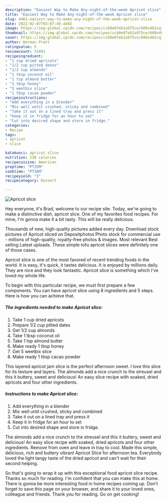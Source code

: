 ```yaml
---
description: "Easiest Way to Make Any-night-of-the-week Apricot slice"
title: "Easiest Way to Make Any-night-of-the-week Apricot slice"
slug: 4461-easiest-way-to-make-any-night-of-the-week-apricot-slice
date: 2022-02-07T03:07:49.449Z
image: https://img-global.cpcdn.com/recipes/ccb0e07eb1a975ce/680x482cq70/apricot-slice-recipe-main-photo.jpg
thumbnail: https://img-global.cpcdn.com/recipes/ccb0e07eb1a975ce/680x482cq70/apricot-slice-recipe-main-photo.jpg
cover: https://img-global.cpcdn.com/recipes/ccb0e07eb1a975ce/680x482cq70/apricot-slice-recipe-main-photo.jpg
author: Herman Pratt
ratingvalue: 5
reviewcount: 31891
recipeingredient:
- "1 cup dried apricots"
- "1/2 cup pitted dates"
- "1/2 cup almonds"
- "1 tbsp coconut oil"
- "1 tsp almond butter"
- "1 tbsp honey"
- "5 weetbix slice"
- "1 tbsp cacao powder"
recipeinstructions:
- "Add everything in a blender"
- "Mix well until crushed, sticky and combined"
- "Take it out on a lined tray and press it"
- "Keep it in fridge for an hour to set"
- "Cut into desired shape and store in fridge."
categories:
- Recipe
tags:
- apricot
- slice

katakunci: apricot slice 
nutrition: 239 calories
recipecuisine: American
preptime: "PT35M"
cooktime: "PT36M"
recipeyield: "3"
recipecategory: Dessert

---
```



![Apricot slice](https://img-global.cpcdn.com/recipes/ccb0e07eb1a975ce/680x482cq70/apricot-slice-recipe-main-photo.jpg)

Hey everyone, it's Brad, welcome to our recipe site. Today, we're going to make a distinctive dish, apricot slice. One of my favorites food recipes. For mine, I'm gonna make it a bit tasty. This will be really delicious.

Thousands of new, high-quality pictures added every day. Download stock pictures of Apricot sliced on Depositphotos Photo stock for commercial use - millions of high-quality, royalty-free photos &amp; images. Most relevant Best selling Latest uploads. These simple tofu apricot slices were definitely one of those cases.

Apricot slice is one of the most favored of recent trending foods in the world. It is easy, it's quick, it tastes delicious. It is enjoyed by millions daily. They are nice and they look fantastic. Apricot slice is something which I've loved my whole life.


To begin with this particular recipe, we must first prepare a few components. You can have apricot slice using 8 ingredients and 5 steps. Here is how you can achieve that.

<!--inarticleads1-->

##### The ingredients needed to make Apricot slice:

1. Take 1 cup dried apricots
1. Prepare 1/2 cup pitted dates
1. Get 1/2 cup almonds
1. Take 1 tbsp coconut oil
1. Take 1 tsp almond butter
1. Make ready 1 tbsp honey
1. Get 5 weetbix slice
1. Make ready 1 tbsp cacao powder


This layered apricot jam slice is the perfect afternoon sweet. I love this slice for its texture and layers. The almonds add a nice crunch to the streusel and this it buttery, sweet and delicious! An easy slice recipe with soaked, dried apricots and four other ingredients. 

<!--inarticleads2-->

##### Instructions to make Apricot slice:

1. Add everything in a blender
1. Mix well until crushed, sticky and combined
1. Take it out on a lined tray and press it
1. Keep it in fridge for an hour to set
1. Cut into desired shape and store in fridge.


The almonds add a nice crunch to the streusel and this it buttery, sweet and delicious! An easy slice recipe with soaked, dried apricots and four other ingredients. Remove from oven and leave in tray to cool. Made this simple, delicious, rich and buttery vibrant Apricot Slice for afternoon tea. Everybody loved the light tangy taste of the dried apricot and can&#39;t wait for their second helping. 

So that's going to wrap it up with this exceptional food apricot slice recipe. Thanks so much for reading. I'm confident that you can make this at home. There is gonna be more interesting food in home recipes coming up. Don't forget to save this page on your browser, and share it to your loved ones, colleague and friends. Thank you for reading. Go on get cooking!
